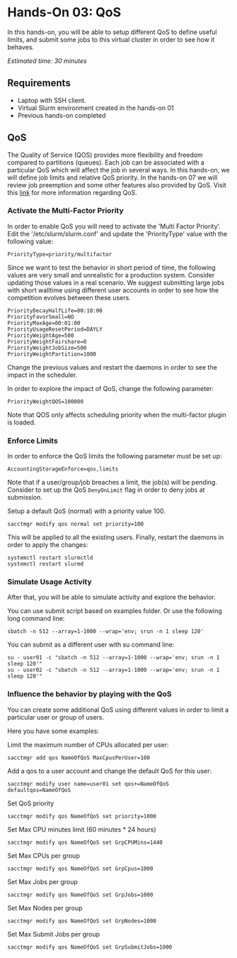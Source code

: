 # Hands-On 03: QoS
<!--
Copyright (C) 2017 Jordi Blasco
Permission is granted to copy, distribute and/or modify this document
under the terms of the GNU Free Documentation License, Version 1.3
or any later version published by the Free Software Foundation;
with no Invariant Sections, no Front-Cover Texts, and no Back-Cover Texts.
A copy of the license is included in the section entitled "GNU
Free Documentation License".
-->
In this hands-on, you will be able to setup different QoS to define useful limits, and submit some jobs to this virtual cluster in order to see how it behaves. 

*Estimated time: 30 minutes*

## Requirements
* Laptop with SSH client.
* Virtual Slurm environment created in the hands-on 01
* Previous hands-on completed

## QoS

The Quality of Service (QOS) provides more flexibility and freedom compared to partitions (queues). Each job can be associated with a particular QoS which will affect the job in several ways. In this hands-on, we will define job limits and relative QoS priority. In the hands-on 07 we will review job preemption and some other features also provided by QoS.
Visit this [link](https://slurm.schedmd.com/qos.html) for more information regarding QoS.

### Activate the Multi-Factor Priority

In order to enable QoS you will need to activate the 'Multi Factor Priority'. Edit the '/etc/slurm/slurm.conf' and update the 'PriorityType' value with the following value:

```
PriorityType=priority/multifactor
```

Since we want to test the behavior in short period of time, the following values are very small and unrealistic for a production system. Consider updating those values in a real scenario.
We suggest submitting large jobs with short walltime using different user accounts in order to see how the competition evolves between these users.

```
PriorityDecayHalfLife=00:10:00
PriorityFavorSmall=NO
PriorityMaxAge=00:01:00
PriorityUsageResetPeriod=DAYLY
PriorityWeightAge=500
PriorityWeightFairshare=0
PriorityWeightJobSize=500
PriorityWeightPartition=1000
```

Change the previous values and restart the daemons in order to see the impact in the scheduler.

In order to explore the impact of QoS, change the following parameter:

```
PriorityWeightQOS=100000
```

Note that QOS only affects scheduling priority when the multi-factor plugin is loaded.

### Enforce Limits

In order to enforce the QoS limits the following parameter must be set up:

```
AccountingStorageEnforce=qos,limits
```

Note that if a user/group/job breaches a limit, the job(s) will be pending. Consider to set up the QoS ```DenyOnLimit``` flag in order to deny jobs at submission.


Setup a default QoS (normal) with a priority value 100. 

```
sacctmgr modify qos normal set priority=100
```

This will be applied to all the existing users. Finally, restart the daemons in order to apply the changes:

```
systemctl restart slurmctld
systemctl restart slurmd
```

### Simulate Usage Activity

After that, you will be able to simulate activity and explore the behavior.

You can use submit script based on examples folder.
Or use the following long command line:
```
sbatch -n 512 --array=1-1000 --wrap='env; srun -n 1 sleep 120'
```

You can submit as a different user with su command line:

```
su - user01 -c "sbatch -n 512 --array=1-1000 --wrap='env; srun -n 1 sleep 120'"
su - user02 -c "sbatch -n 512 --array=1-1000 --wrap='env; srun -n 1 sleep 120'"
```

### Influence the behavior by playing with the QoS

You can create some additional QoS using different values in order to limit a particular user or group of users.

Here you have some examples:

Limit the maximum number of CPUs allocated per user:

```
sacctmgr add qos NameOfQoS MaxCpusPerUser=100
```

Add a qos to a user account and change the default QoS for this user:

```
sacctmgr modify user name=user01 set qos+=NameOfQoS defaultqos=NameOfQoS
```

Set QoS priority

```
sacctmgr modify qos NameOfQoS set priority=1000
```

Set Max CPU minutes limit (60 minutes * 24 hours)

```
sacctmgr modify qos NameOfQoS set GrpCPUMins=1440
```

Set Max CPUs per group

```
sacctmgr modify qos NameOfQoS set GrpCpus=1000
```

Set Max Jobs per group

```
sacctmgr modify qos NameOfQoS set GrpJobs=1000
```

Set Max Nodes per group

```
sacctmgr modify qos NameOfQoS set GrpNodes=1000
```

Set Max Submit Jobs per group

```
sacctmgr modify qos NameOfQoS set GrpSubmitJobs=1000
```

